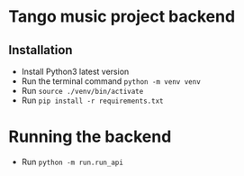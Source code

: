 # Tango music project backend

## Installation

- Install Python3 latest version
- Run the terminal command `python -m venv venv`
- Run `source ./venv/bin/activate`
- Run `pip install -r requirements.txt`

# Running the backend

- Run `python -m run.run_api`

